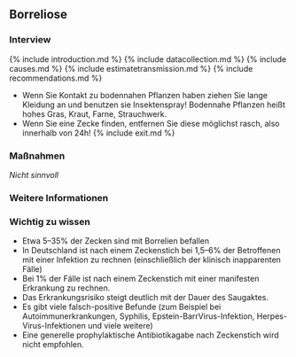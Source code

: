 ## Borreliose

### Interview
{% include introduction.md %}
{% include datacollection.md %}
{% include causes.md %}
{% include estimatetransmission.md %}
{% include recommendations.md %}
* Wenn Sie Kontakt zu bodennahen Pflanzen haben ziehen Sie lange Kleidung an und benutzen sie Insektenspray! Bodennahe Pflanzen heißt hohes Gras, Kraut, Farne, Strauchwerk.
* Wenn Sie eine Zecke finden, entfernen Sie diese möglichst rasch, also innerhalb von 24h!
{% include exit.md %}

### Maßnahmen
_Nicht sinnvoll_
### Weitere Informationen
### Wichtig zu wissen
* Etwa 5–35% der Zecken sind mit Borrelien befallen
* In Deutschland ist nach einem Zeckenstich bei 1,5–6% der Betroffenen mit einer Infektion zu rechnen (einschließlich der klinisch inapparenten Fälle)
* Bei 1% der Fälle ist nach einem Zeckenstich mit einer manifesten Erkrankung zu rechnen.
* Das Erkrankungsrisiko steigt deutlich mit der Dauer des Saugaktes.
* Es gibt viele falsch-positive Befunde (zum Beispiel bei Autoimmunerkrankungen, Syphilis, Epstein-BarrVirus-Infektion, Herpes-Virus-Infektionen und viele weitere)
* Eine generelle prophylaktische Antibiotikagabe nach Zeckenstich wird nicht empfohlen.
